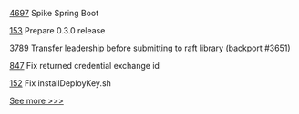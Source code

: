 
[4697](https://github.com/hyperledger/besu/pull/4697) Spike Spring Boot

[153](https://github.com/hyperledger/fabric-protos/pull/153) Prepare 0.3.0 release

[3789](https://github.com/hyperledger/fabric/pull/3789) Transfer leadership before submitting to raft library (backport #3651)

[847](https://github.com/hyperledger-labs/business-partner-agent/pull/847) Fix returned credential exchange id 

[152](https://github.com/hyperledger/fabric-protos/pull/152) Fix installDeployKey.sh


[See more >>>](https://start-here.hyperledger.org/pull-requests)
